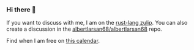 ### Hi there 👋

If you want to discuss with me, I am on the [rust-lang zulip](https://rust-lang.zulipchat.com). You can also create a discussion in the [albertlarsan68/albertlarsan68](https://github.com/albertlarsan68/albertlarsan68) repo.

Find when I am free on [this calendar](https://calendar.google.com/calendar/embed?src=albert.larsan%40gmail.com).

<!--
**albertlarsan68/albertlarsan68** is a ✨ _special_ ✨ repository because its `README.md` (this file) appears on your GitHub profile.

Here are some ideas to get you started:

- 🔭 I’m currently working on ...
- 🌱 I’m currently learning ...
- 👯 I’m looking to collaborate on ...
- 🤔 I’m looking for help with ...
- 💬 Ask me about ...
- 📫 How to reach me: ...
- 😄 Pronouns: ...
- ⚡ Fun fact: ...
-->
